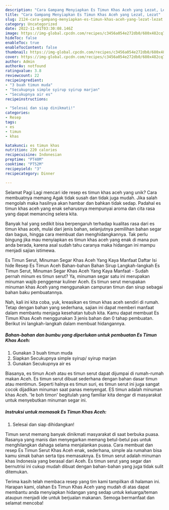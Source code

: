 ```yaml
---
description: "Cara Gampang Menyiapkan Es Timun Khas Aceh yang Lezat, Lezat"
title: "Cara Gampang Menyiapkan Es Timun Khas Aceh yang Lezat, Lezat"
slug: 2124-cara-gampang-menyiapkan-es-timun-khas-aceh-yang-lezat-lezat
category: Uncategorized
date: 2022-11-01T03:30:08.146Z
image: https://img-global.cpcdn.com/recipes/c3456a054e272db0/680x482cq70/es-timun-khas-aceh-foto-resep-utama.jpg
hideToc: false
enableToc: true
enableTocContent: false
thumbnail: https://img-global.cpcdn.com/recipes/c3456a054e272db0/680x482cq70/es-timun-khas-aceh-foto-resep-utama.jpg
cover: https://img-global.cpcdn.com/recipes/c3456a054e272db0/680x482cq70/es-timun-khas-aceh-foto-resep-utama.jpg
author: Admin
authorAv: notfound
ratingvalue: 3.8
reviewcount: 22
recipeingredient:
- "3 buah timun muda"
- "Secukupnya simple syirup syirup marjan"
- "Secukupnya air es"
recipeinstructions:

- "Selesai dan siap dinikmati!"
categories:
- Resep
tags:
- es
- timun
- khas

katakunci: es timun khas 
nutrition: 220 calories
recipecuisine: Indonesian
preptime: "PT40M"
cooktime: "PT52M"
recipeyield: "3"
recipecategory: Dinner

---
```



Selamat Pagi Lagi mencari ide resep es timun khas aceh yang unik? Cara membuatnya memang Agak tidak susah dan tidak juga mudah. Jika salah mengolah maka hasilnya akan hambar dan bahkan tidak sedap. Padahal es timun khas aceh yang enak seharusnya mempunyai aroma dan cita rasa yang dapat memancing selera kita.


Banyak hal yang sedikit bisa berpengaruh terhadap kualitas rasa dari es timun khas aceh, mulai dari jenis bahan, selanjutnya pemilihan bahan segar dan bagus, hingga cara membuat dan menghidangkannya. Tak perlu bingung jika mau menyiapkan es timun khas aceh yang enak di mana pun anda berada, karena asal sudah tahu caranya maka hidangan ini mampu menjadi sajian istimewa.

Es Timun Serut, Minuman Segar Khas Aceh Yang Kaya Manfaat Daftar Isi hide Resep Es Timun Aceh Bahan-bahan Bahan Sirup Langkah-langkah Es Timun Serut, Minuman Segar Khas Aceh Yang Kaya Manfaat - Sudah pernah minum es timun serut? Ya, minuman segar satu ini merupakan minuman wajib penggemar kuliner Aceh. Es timun serut merupakan minuman khas Aceh yang menggunakan campuran timun dan sirup sebagai bahan baku pembuatannya.


Nah, kali ini kita coba, yuk, kreasikan es timun khas aceh sendiri di rumah. Tetap dengan bahan yang sederhana, sajian ini dapat memberi manfaat dalam membantu menjaga kesehatan tubuh kita. Kamu dapat membuat Es Timun Khas Aceh menggunakan 3 jenis bahan dan 0 tahap pembuatan. Berikut ini langkah-langkah dalam membuat hidangannya.

<!--inarticleads1-->

##### Bahan-bahan dan bumbu yang diperlukan untuk pembuatan Es Timun Khas Aceh:

1. Gunakan 3 buah timun muda
1. Siapkan Secukupnya simple syirup/ syirup marjan
1. Gunakan Secukupnya air es


Biasanya, es timun Aceh atau es timun serut dapat dijumpai di rumah-rumah makan Aceh. Es timun serut dibuat sederhana dengan bahan dasar timun atau mentimun. Seperti halnya es timun suri, es timun serut ini juga sangat cocok dijadikan minuman saat panas menyengat. ES timun adalah minuman khas Aceh. &#39;Ie boh timon&#39; begitulah yang familiar kita dengar di masyarakat untuk menyebutkan minuman segar ini. 

<!--inarticleads2-->

##### Instruksi untuk memasak Es Timun Khas Aceh:


1. Selesai dan siap dihidangkan!

Timun serut memang banyak dinikmati masyarakat di saat berbuka puasa. Rasanya yang manis dan menyegarkan memang betul-betul pas untuk menghilangkan dahaga selama menjalankan puasa. Cara membuat dan resep Es Timun Serut Khas Aceh enak, sederhana, simple ala rumahan bisa kamu simak bahan serta tips memasaknya. Es timun serut adalah minuman khas Indonesia yang berasal dari Aceh. Es timun serut yang segar dan bernutrisi ini cukup mudah dibuat dengan bahan-bahan yang juga tidak sulit ditemukan. 

Terima kasih telah membaca resep yang tim kami tampilkan di halaman ini. Harapan kami, olahan Es Timun Khas Aceh yang mudah di atas dapat membantu anda menyiapkan hidangan yang sedap untuk keluarga/teman ataupun menjadi ide untuk berjualan makanan. Semoga bermanfaat dan selamat mencoba!
